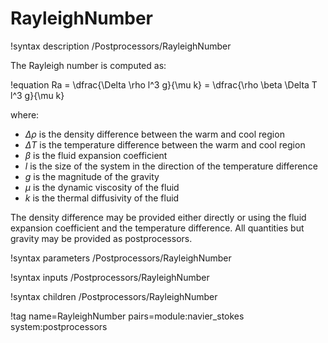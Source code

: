 # RayleighNumber

!syntax description /Postprocessors/RayleighNumber

The Rayleigh number is computed as:

!equation
Ra = \dfrac{\Delta \rho l^3 g}{\mu k} = \dfrac{\rho \beta \Delta T l^3 g}{\mu k}

where:

- $\Delta \rho$ is the density difference between the warm and cool region
- $\Delta T$ is the temperature difference between the warm and cool region
- $\beta$ is the fluid expansion coefficient
- $l$ is the size of the system in the direction of the temperature difference
- $g$ is the magnitude of the gravity
- $\mu$ is the dynamic viscosity of the fluid
- $k$ is the thermal diffusivity of the fluid


The density difference may be provided either directly or using the fluid expansion coefficient
and the temperature difference.
All quantities but gravity may be provided as postprocessors.

!syntax parameters /Postprocessors/RayleighNumber

!syntax inputs /Postprocessors/RayleighNumber

!syntax children /Postprocessors/RayleighNumber

!tag name=RayleighNumber pairs=module:navier_stokes system:postprocessors

